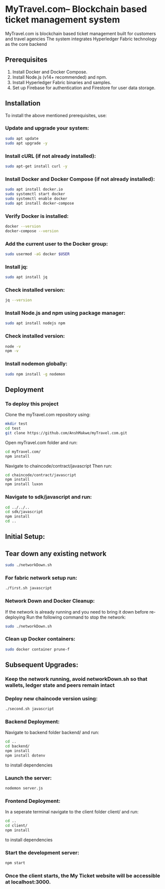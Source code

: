 
# MyTravel.com– Blockchain based ticket management system

MyTravel.com is blockchain based ticket management built for customers and travel agencies
The system integrates Hyperledger Fabric technology as the core backend



## Prerequisites

1. Install Docker and Docker Compose.
2. Install Node.js (v14+ recommended) and npm.
3. Install Hyperledger Fabric binaries and samples.
4. Set up Firebase for authentication and Firestore for user data storage.
## Installation

To install the above mentioned prerequisites, use:

### Update and upgrade your system:
```bash
sudo apt update
sudo apt upgrade -y
```

### Install cURL (if not already installed):
```bash
sudo apt-get install curl -y
```

### Install Docker and Docker Compose (if not already installed):
```bash
sudo apt install docker.io
sudo systemctl start docker
sudo systemctl enable docker
sudo apt install docker-compose 
```
### Verify Docker is installed:
```bash
docker --version
docker-compose --version
```
### Add the current user to the Docker group:
```bash
sudo usermod -aG docker $USER
```
### Install jq:
```bash
sudo apt install jq
```
### Check installed version:
```bash
jq --version
```
### Install Node.js and npm using package manager:
```bash
sudo apt install nodejs npm
```
### Check installed version:
```bash
node -v
npm -v
```
### Install nodemon globally:
```bash
sudo npm install -g nodemon
```





    
## Deployment

### To deploy this project

Clone the myTravel.com repository using:
```bash
mkdir test
cd test
git clone https://github.com/AnshMakwe/myTravel.com.git
```

Open myTravel.com folder and run:
```bash
cd myTravel.com/
npm install
```


Navigate to chaincode/contract/javascript
Then run:
```bash
cd chaincode/contract/javascript
npm install
npm install luxon
```

### Navigate to sdk/javascript and run:
```bash
cd ../../..
cd sdk/javascript
npm install
cd ..
```

## Initial Setup:

## Tear down any existing network
```bash
sudo ./networkDown.sh
```

### For fabric network setup run:
```bash
./first.sh javascript
```
### Network Down and Docker Cleanup:
If the network is already running and you need to bring it down before re-deploying
Run the following command to stop the network:
```bash
sudo ./networkDown.sh
```
### Clean up Docker containers:
```bash
sudo docker container prune-f
```

## Subsequent Upgrades:
### Keep the network running, avoid networkDown.sh so that wallets, ledger state and peers remain intact


### Deploy new chaincode version using:
```bash
./second.sh javascript
```



### Backend Deployment:
Navigate to backend folder backend/ and run:
```bash
cd ..
cd backend/
npm install
npm install dotenv
```
to install dependencies

### Launch the server:
```bash
nodemon server.js
```

### Frontend Deployment:
In a seperate terminal navigate to the client folder client/ and run:
```bash
cd ..
cd client/
npm install
```
to install dependencies

### Start the development server:
```bash
npm start
```
### Once the client starts, the My Ticket website will be accessible at localhost:3000.




